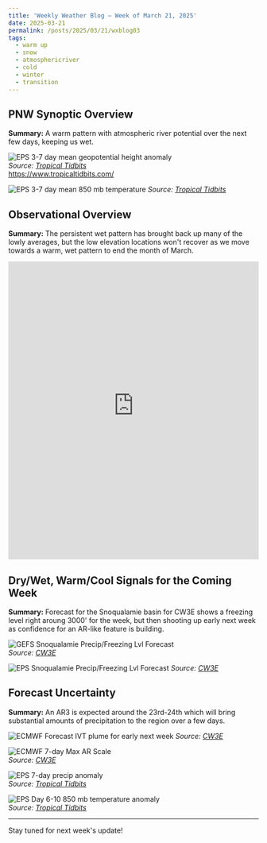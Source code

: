 ```yaml
---
title: 'Weekly Weather Blog – Week of March 21, 2025'
date: 2025-03-21
permalink: /posts/2025/03/21/wxblog03
tags:
  - warm up
  - snow
  - atmosphericriver
  - cold
  - winter
  - transition
---
```


## PNW Synoptic Overview  
**Summary:** A warm pattern with atmospheric river potential over the next few days, keeping us wet. 

![EPS 3-7 day mean geopotential height anomaly]({{site.baseurl}}/images/wx_blog/20250321/eps_mslpaMean_us_3.png)  
*Source: [Tropical Tidbits](https://www.tropicaltidbits.com)*  
https://www.tropicaltidbits.com/

![EPS 3-7 day mean 850 mb temperature]({{site.baseurl}}/images/wx_blog/20250321/eps_T850aMean_namer_1.png)
*Source: [Tropical Tidbits](https://www.tropicaltidbits.com)*  

## Observational Overview  
**Summary:** The persistent wet pattern has brought back up many of the lowly averages, but the low elevation locations won't recover as we move towards a warm, wet pattern to end the month of March.

<iframe 
    src="https://nwcc-apps.sc.egov.usda.gov/imap/#version=169&elements=&networks=!&states=!&basins=!&hucs=&minElevation=&maxElevation=&elementSelectType=any&activeOnly=true&activeForecastPointsOnly=true&hucLabels=false&hucIdLabels=false&hucParameterLabels=true&stationLabels=&overlays=&hucOverlays=&basinOpacity=75&basinNoDataOpacity=25&basemapOpacity=100&maskOpacity=0&mode=data&openSections=dataElement,parameter,date,basin,options,elements,location,networks&controlsOpen=true&popup=&popupMulti=&popupBasin=&base=esriNgwm&displayType=basin&basinType=8&dataElement=WTEQ&depth=-8&parameter=PCTMED&frequency=DAILY&duration=I&customDuration=&dayPart=E&monthPart=E&forecastPubDay=1&forecastExceedance=50&useMixedPast=true&seqColor=1&divColor=7&scaleType=D&scaleMin=&scaleMax=&referencePeriodType=POR&referenceBegin=1991&referenceEnd=2020&minimumYears=20&hucAssociations=true&relativeDate=-1&lat=45.611&lon=-119.988&zoom=6.5&autoExport=full,pdf,2,0,L,BL,,49.8415,42.2913,-113.5327,-126.708,0.6" 
    width="100%" 
    height="600px" 
    style="border: none;">
</iframe>


## Dry/Wet, Warm/Cool Signals for the Coming Week  
**Summary:** Forecast for the Snoqualamie basin for CW3E shows a freezing level right aroung 3000' for the week, but then shooting up early next week as confidence for an AR-like feature is building.

![GEFS Snoqualamie Precip/Freezing Lvl Forecast]({{site.baseurl}}/images/wx_blog/20250321/17110010_gfs.png)  
*Source: [CW3E](https://cw3e.ucsd.edu/DSMaps/DS_freezing.html)*  

![EPS Snoqualamie Precip/Freezing Lvl Forecast]({{site.baseurl}}/images/wx_blog/20250321/17110010_current.png) 
*Source: [CW3E](https://cw3e.ucsd.edu/DSMaps/DS_freezing.html)*  

## Forecast Uncertainty  
**Summary:** An AR3 is expected around the 23rd-24th which will bring substantial amounts of precipitation to the region over a few days. 

![ECMWF Forecast IVT plume for early next week]({{site.baseurl}}/images/wx_blog/20250321/ECMWF_IVTPlume_7_46-236.png)
*Source: [CW3E](https://cw3e.ucsd.edu/DSMaps/DS_ar_forecasts.html)*  

![ECMWF 7-day Max AR Scale]({{site.baseurl}}/images/wx_blog/20250321/ARScale_PlumeMap_Forecast.png)  
*Source: [CW3E](https://cw3e.ucsd.edu/arscale/)*  

![EPS 7-day precip anomaly]({{site.baseurl}}/images/wx_blog/20250321/eps_apcpna_namer_4.png)  
*Source: [Tropical Tidbits](https://www.tropicaltidbits.com)*  

![EPS Day 6-10 850 mb temperature anomaly]({{site.baseurl}}/images/wx_blog/20250321/eps_T850aMean_namer_6.png)  
*Source: [Tropical Tidbits](https://www.tropicaltidbits.com)*  

---

Stay tuned for next week's update!  
